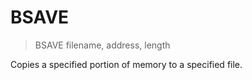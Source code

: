 # BSAVE

> BSAVE filename, address, length

Copies a specified portion of memory to a specified file.

